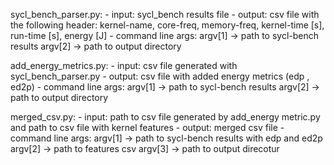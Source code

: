 sycl_bench_parser.py:
    - input: sycl_bench results file
    - output: csv file with the following header:
        kernel-name, core-freq, memory-freq, kernel-time [s], run-time [s], energy [J]
    - command line args:
        argv[1] -> path to sycl-bench results
        argv[2] -> path to output directory

add_energy_metrics.py:
    - input: csv file generated with sycl_bench_parser.py
    - output: csv file with added energy metrics (edp , ed2p)
    - command line args:
        argv[1] -> path to sycl-bench results
        argv[2] -> path to output directory

merged_csv.py:
    - input: path to csv file generated by add_energy metric.py and path to csv file with kernel features
    - output: merged csv file
    - command line args:
        argv[1] -> path to sycl-bench results with edp and ed2p
        argv[2] -> path to features csv
        argv[3] -> path to output direcotur